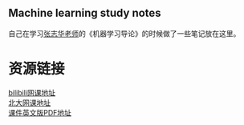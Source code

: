## Machine learning study notes
自己在学习[张志华老师](http://www.math.pku.edu.cn/teachers/zhzhang/)的《机器学习导论》的时候做了一些笔记放在这里。

# 资源链接
[bilibili网课地址](https://www.bilibili.com/video/av41541089/)<br>
[北大网课地址](http://resource.pku.edu.cn/index.php?r=course%2Fview&id=10445)<br>
[课件英文版PDF地址](https://github.com/ZJUGuoShuai/MachineLearningLectureNotes)<br>
